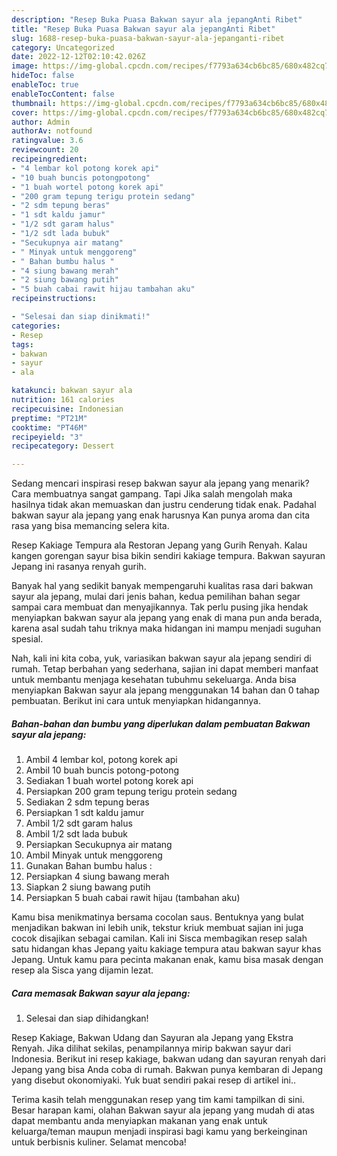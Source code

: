 ```yaml
---
description: "Resep Buka Puasa Bakwan sayur ala jepangAnti Ribet"
title: "Resep Buka Puasa Bakwan sayur ala jepangAnti Ribet"
slug: 1688-resep-buka-puasa-bakwan-sayur-ala-jepanganti-ribet
category: Uncategorized
date: 2022-12-12T02:10:42.026Z
image: https://img-global.cpcdn.com/recipes/f7793a634cb6bc85/680x482cq70/bakwan-sayur-ala-jepang-foto-resep-utama.jpg
hideToc: false
enableToc: true
enableTocContent: false
thumbnail: https://img-global.cpcdn.com/recipes/f7793a634cb6bc85/680x482cq70/bakwan-sayur-ala-jepang-foto-resep-utama.jpg
cover: https://img-global.cpcdn.com/recipes/f7793a634cb6bc85/680x482cq70/bakwan-sayur-ala-jepang-foto-resep-utama.jpg
author: Admin
authorAv: notfound
ratingvalue: 3.6
reviewcount: 20
recipeingredient:
- "4 lembar kol potong korek api"
- "10 buah buncis potongpotong"
- "1 buah wortel potong korek api"
- "200 gram tepung terigu protein sedang"
- "2 sdm tepung beras"
- "1 sdt kaldu jamur"
- "1/2 sdt garam halus"
- "1/2 sdt lada bubuk"
- "Secukupnya air matang"
- " Minyak untuk menggoreng"
- " Bahan bumbu halus "
- "4 siung bawang merah"
- "2 siung bawang putih"
- "5 buah cabai rawit hijau tambahan aku"
recipeinstructions:

- "Selesai dan siap dinikmati!"
categories:
- Resep
tags:
- bakwan
- sayur
- ala

katakunci: bakwan sayur ala 
nutrition: 161 calories
recipecuisine: Indonesian
preptime: "PT21M"
cooktime: "PT46M"
recipeyield: "3"
recipecategory: Dessert

---
```



Sedang mencari inspirasi resep bakwan sayur ala jepang yang menarik? Cara membuatnya sangat gampang. Tapi Jika salah mengolah maka hasilnya tidak akan memuaskan dan justru cenderung tidak enak. Padahal bakwan sayur ala jepang yang enak harusnya Kan punya aroma dan cita rasa yang bisa memancing selera kita.


Resep Kakiage Tempura ala Restoran Jepang yang Gurih Renyah. Kalau kangen gorengan sayur bisa bikin sendiri kakiage tempura. Bakwan sayuran Jepang ini rasanya renyah gurih.

Banyak hal yang sedikit banyak mempengaruhi kualitas rasa dari bakwan sayur ala jepang, mulai dari jenis bahan, kedua pemilihan bahan segar sampai cara membuat dan menyajikannya. Tak perlu pusing jika hendak menyiapkan bakwan sayur ala jepang yang enak di mana pun anda berada, karena asal sudah tahu triknya maka hidangan ini mampu menjadi suguhan spesial.


Nah, kali ini kita coba, yuk, variasikan bakwan sayur ala jepang sendiri di rumah. Tetap berbahan yang sederhana, sajian ini dapat memberi manfaat untuk membantu menjaga kesehatan tubuhmu sekeluarga. Anda bisa menyiapkan Bakwan sayur ala jepang menggunakan 14 bahan dan 0 tahap pembuatan. Berikut ini cara untuk menyiapkan hidangannya.

<!--inarticleads1-->

##### Bahan-bahan dan bumbu yang diperlukan dalam pembuatan Bakwan sayur ala jepang:

1. Ambil 4 lembar kol, potong korek api
1. Ambil 10 buah buncis potong-potong
1. Sediakan 1 buah wortel potong korek api
1. Persiapkan 200 gram tepung terigu protein sedang
1. Sediakan 2 sdm tepung beras
1. Persiapkan 1 sdt kaldu jamur
1. Ambil 1/2 sdt garam halus
1. Ambil 1/2 sdt lada bubuk
1. Persiapkan Secukupnya air matang
1. Ambil  Minyak untuk menggoreng
1. Gunakan  Bahan bumbu halus :
1. Persiapkan 4 siung bawang merah
1. Siapkan 2 siung bawang putih
1. Persiapkan 5 buah cabai rawit hijau (tambahan aku)


Kamu bisa menikmatinya bersama cocolan saus. Bentuknya yang bulat menjadikan bakwan ini lebih unik, tekstur kriuk membuat sajian ini juga cocok disajikan sebagai camilan. Kali ini Sisca membagikan resep salah satu hidangan khas Jepang yaitu kakiage tempura atau bakwan sayur khas Jepang. Untuk kamu para pecinta makanan enak, kamu bisa masak dengan resep ala Sisca yang dijamin lezat. 

<!--inarticleads2-->

##### Cara memasak Bakwan sayur ala jepang:


1. Selesai dan siap dihidangkan!

Resep Kakiage, Bakwan Udang dan Sayuran ala Jepang yang Ekstra Renyah. Jika dilihat sekilas, penampilannya mirip bakwan sayur dari Indonesia. Berikut ini resep kakiage, bakwan udang dan sayuran renyah dari Jepang yang bisa Anda coba di rumah. Bakwan punya kembaran di Jepang yang disebut okonomiyaki. Yuk buat sendiri pakai resep di artikel ini.. 

Terima kasih telah menggunakan resep yang tim kami tampilkan di sini. Besar harapan kami, olahan Bakwan sayur ala jepang yang mudah di atas dapat membantu anda menyiapkan makanan yang enak untuk keluarga/teman maupun menjadi inspirasi bagi kamu yang berkeinginan untuk berbisnis kuliner. Selamat mencoba!
